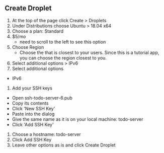 ## Create Droplet

1. At the top of the page click Create > Droplets
1. Under Distributions choose Ubuntu > 18.04 x64
1. Choose a plan: Standard
1. $5/mo
   - need to scroll to the left to see this option
1. Choose Region
   - Choose the that is closest to your users. Since this is a tutorial app, you can choose the region closest to you.
1. Select additional options > IPv6
1. Select additional options
  - IPv6
1. Add your SSH keys
  - Open ssh-todo-server-6.pub
  - Copy its contents
  - Click 'New SSH Key'
  - Paste into the dialog
  - Give the same name as it is on your local machine: todo-server
  - Click 'Add SSH Key'
1. Choose a hostname: todo-server
1. Click Add SSH Key
1. Leave other options as is and click Create Droplet

